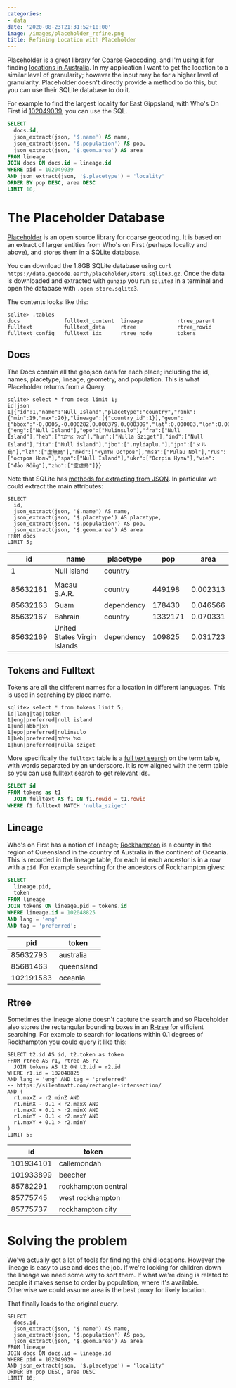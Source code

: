 ```yaml
---
categories:
- data
date: '2020-08-23T21:31:52+10:00'
image: /images/placeholder_refine.png
title: Refining Location with Placeholder
---
```


Placeholder is a great library for [Coarse Geocoding](/coarse-geocoding), and I'm using it for finding [locations in Australia](/placeholder-australia).
In my application I want to get the location to a similar level of granularity; however the input may be for a higher level of granularity.
Placeholder doesn't directly provide a method to do this, but you can use their SQLite database to do it.

For example to find the largest locality for East Gippsland, with Who's On First id [102049039](https://spelunker.whosonfirst.org/id/102049039/), you can use the SQL.

```sql
SELECT
  docs.id,
  json_extract(json, '$.name') AS name,
  json_extract(json, '$.population') AS pop,
  json_extract(json, '$.geom.area') AS area
FROM lineage
JOIN docs ON docs.id = lineage.id
WHERE pid = 102049039
AND json_extract(json, '$.placetype') = 'locality'
ORDER BY pop DESC, area DESC
LIMIT 10;
```

# The Placeholder Database

[Placeholder](https://github.com/pelias/placeholder) is an open source library for coarse geocoding.
It is based on an extract of larger entities from Who's on First (perhaps locality and above), and stores them in a SQLite database.

You can download the 1.8GB SQLite database using `curl https://data.geocode.earth/placeholder/store.sqlite3.gz`.
Once the data is downloaded and extracted with `gunzip` you run `sqlite3` in a terminal and open the database with `.open store.sqlite3`.

The contents looks like this:

```
sqlite> .tables
docs              fulltext_content  lineage           rtree_parent
fulltext          fulltext_data     rtree             rtree_rowid
fulltext_config   fulltext_idx      rtree_node        tokens

```
## Docs

The Docs contain all the geojson data for each place; including the id, names, placetype, lineage, geometry, and population.
This is what Placeholder returns from a Query.


```
sqlite> select * from docs limit 1;
id|json
1|{"id":1,"name":"Null Island","placetype":"country","rank":{"min":19,"max":20},"lineage":[{"country_id":1}],"geom":{"bbox":"-0.0005,-0.000282,0.000379,0.000309","lat":0.000003,"lon":0.00001},"names":{"eng":["Null Island"],"epo":["Nulinsulo"],"fra":["Null Island"],"heb":["נאל איילנד"],"hun":["Nulla Sziget"],"ind":["Null Island"],"ita":["Null island"],"jbo":[".nyldaplu."],"jpn":["ヌル島"],"lzh":["虛無島"],"mkd":["Нулти Остров"],"msa":["Pulau Nol"],"rus":["остров Ноль"],"spa":["Null Island"],"ukr":["Острів Нуль"],"vie":["đảo Rỗng"],"zho":["空虛島"]}}
```

Note that SQLite has [methods for extracting from JSON](https://www.sqlite.org/json1.html).
In particular we could extract the main attributes:

```
SELECT
  id,
  json_extract(json, '$.name') AS name,
  json_extract(json, '$.placetype') AS placetype,
  json_extract(json, '$.population') AS pop,
  json_extract(json, '$.geom.area') AS area
FROM docs
LIMIT 5;
```


| id       | name                         | placetype  | pop     | area     |
|----------|------------------------------|------------|---------|----------|
| 1        | Null Island                  | country    |         |          |
|          |                              |            |         |          |
| 85632161 | Macau S.A.R.                 | country    | 449198  | 0.002313 |
| 85632163 | Guam                         | dependency | 178430  | 0.046566 |
| 85632167 | Bahrain                      | country    | 1332171 | 0.070331 |
| 85632169 | United States Virgin Islands | dependency | 109825  | 0.031723 |


## Tokens and Fulltext

Tokens are all the different names for a location in different languages.
This is used in searching by place name.

```
sqlite> select * from tokens limit 5;
id|lang|tag|token
1|eng|preferred|null island
1|und|abbr|xn
1|epo|preferred|nulinsulo
1|heb|preferred|נאל איילנד
1|hun|preferred|nulla sziget
```

More specifically the `fulltext` table is a [full text search](https://www.sqlite.org/fts5.html) on the term table, with words separated by an underscore.
It is row aligned with the term table so you can use fulltext search to get relevant ids.

```sql
SELECT id
FROM tokens as t1
  JOIN fulltext AS f1 ON f1.rowid = t1.rowid
WHERE f1.fulltext MATCH 'nulla_sziget'
```

## Lineage

Who's on First has a notion of lineage; [Rockhampton](https://spelunker.whosonfirst.org/id/102048825/) is a county in the region of Queensland in the country of Australia in the continent of Oceania.
This is recorded in the lineage table, for each `id` each ancestor is in a row with a `pid`.
For example searching for the ancestors of Rockhampton gives:

```sql
SELECT
  lineage.pid,
  token
FROM lineage
JOIN tokens ON lineage.pid = tokens.id
WHERE lineage.id = 102048825
AND lang = 'eng'
AND tag = 'preferred';
```

| pid       | token      |
|-----------|------------|
| 85632793  | australia  |
| 85681463  | queensland |
| 102191583 | oceania    |

## Rtree

Sometimes the lineage alone doesn't capture the search and so Placeholder also stores the rectangular bounding boxes in an [R-tree](https://en.wikipedia.org/wiki/R-tree) for efficient searching.
For example to search for locations within 0.1 degrees of Rockhampton you could query it like this:

```
SELECT t2.id AS id, t2.token as token
FROM rtree AS r1, rtree AS r2
  JOIN tokens AS t2 ON t2.id = r2.id
WHERE r1.id = 102048825
AND lang = 'eng' AND tag = 'preferred'
-- https://silentmatt.com/rectangle-intersection/
AND (
  r1.maxZ > r2.minZ AND
  r1.minX - 0.1 < r2.maxX AND
  r1.maxX + 0.1 > r2.minX AND
  r1.minY - 0.1 < r2.maxY AND
  r1.maxY + 0.1 > r2.minY
)
LIMIT 5;
```

| id        | token               |
|-----------|---------------------|
| 101934101 | callemondah         |
| 101933899 | beecher             |
| 85782291  | rockhampton central |
| 85775745  | west rockhampton    |
| 85775737  | rockhampton city    |


# Solving the problem

We've actually got a lot of tools for finding the child locations.
However the lineage is easy to use and does the job.
If we're looking for children down the lineage we need some way to sort them.
If what we're doing is related to people it makes sense to order by population, where it's available.
Otherwise we could assume area is the best proxy for likely location.

That finally leads to the original query.

```
SELECT
  docs.id,
  json_extract(json, '$.name') AS name,
  json_extract(json, '$.population') AS pop,
  json_extract(json, '$.geom.area') AS area
FROM lineage
JOIN docs ON docs.id = lineage.id
WHERE pid = 102049039
AND json_extract(json, '$.placetype') = 'locality'
ORDER BY pop DESC, area DESC
LIMIT 10;
```